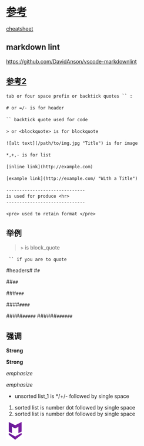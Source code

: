 # [参考](http://daringfireball.net/projects/markdown/syntax#html)
[cheatsheet](https://github.com/adam-p/markdown-here/wiki/Markdown-Cheatsheet)

## markdown lint

<https://github.com/DavidAnson/vscode-markdownlint>

## [参考2](https://github.com/adam-p/markdown-here/wiki/Markdown-Cheatsheet)

    tab or four space prefix or backtick quotes `` :

    # or =/- is for header

    `` backtick quote used for code

    > or <blockquote> is for blockquote

    ![alt text](/path/to/img.jpg "Title") is for image

    *,+,- is for list

    [inline link](http://example.com)

    [example link](http://example.com/ "With a Title")

    ------------------------------
    is used for produce <hr>
    ------------------------------

    <pre> used to retain format </pre>

## 举例

> `>` is block_quote

` `` if you are to quote`

#headers#
#`#`

##`##`

###`###`

####`####`

#####`#####`
######`######`

## 强调

**Strong**

__Strong__

*emphasize*

_emphasize_

+ unsorted list_1 is */+/- followed by single space

1. sorted list is number dot followed by single space
2. sorted list is number dot followed by single space

![alt text](https://github.com/adam-p/markdown-here/raw/master/src/common/images/icon48.png "Logo Title Text 1")